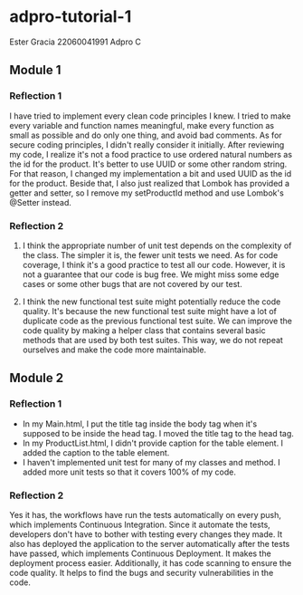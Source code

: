 # adpro-tutorial-1
Ester Gracia 
22060041991 
Adpro C 

## Module 1

### Reflection 1 

I have tried to implement every clean code principles I knew. I tried to make every variable and function names meaningful, make every function as small as possible and do only one thing, and avoid bad comments. As for secure coding principles, I didn't really consider it initially. After reviewing my code, I realize it's not a food practice to use ordered natural numbers as the id for the product. It's better to use UUID or some other random string. For that reason, I changed my implementation a bit and used UUID as the id for the product. Beside that, I also just realized that Lombok has provided a getter and setter, so I remove my setProductId method and use Lombok's @Setter instead.


### Reflection 2

1. I think the appropriate number of unit test depends on the complexity of the class. The simpler it is, the fewer unit tests we need. As for code coverage, I think it's a good practice to test all our code. However, it is not a guarantee that our code is bug free. We might miss some edge cases or some other bugs that are not covered by our test. 

2. I think the new functional test suite might potentially reduce the code quality. It's because the new functional test suite might have a lot of duplicate code as the previous functional test suite. We can improve the code quality by making a helper class that contains several basic methods that are used by both test suites. This way, we do not repeat ourselves and make the code more maintainable. 

## Module 2 

### Reflection 1 

- In my Main.html, I put the title tag inside the body tag when it's supposed to be inside the head tag. I moved the title tag to the head tag. 
- In my ProductList.html, I didn't provide caption for the table element. I added the caption to the table element.
- I haven't implemented unit test for many of my classes and method. I added more unit tests so that it covers 100% of my code. 

### Reflection 2
Yes it has, the workflows have run the tests automatically on every push, which implements Continuous Integration. Since it automate the tests, developers don't have to bother with testing every changes they made. It also has deployed the application to the server automatically after the tests have passed, which implements Continuous Deployment. It makes the deployment process easier. Additionally, it has code scanning to ensure the code quality. It helps to find the bugs and security vulnerabilities in the code.